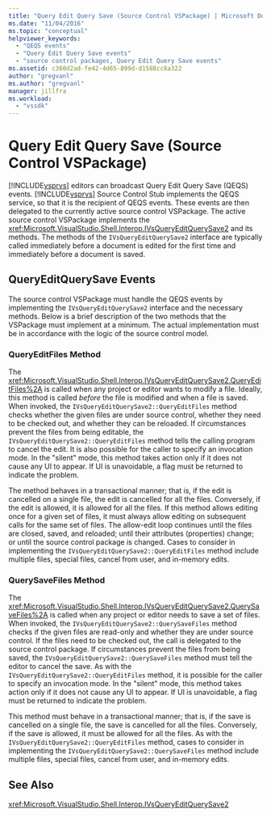 ```yaml
---
title: "Query Edit Query Save (Source Control VSPackage) | Microsoft Docs"
ms.date: "11/04/2016"
ms.topic: "conceptual"
helpviewer_keywords:
  - "QEQS events"
  - "Query Edit Query Save events"
  - "source control packages, Query Edit Query Save events"
ms.assetid: c360d2ad-fe42-4d65-899d-d1588cc8a322
author: "gregvanl"
ms.author: "gregvanl"
manager: jillfra
ms.workload:
  - "vssdk"
---
```

# Query Edit Query Save (Source Control VSPackage)
[!INCLUDE[vsprvs](../../code-quality/includes/vsprvs_md.md)] editors can broadcast Query Edit Query Save (QEQS) events. [!INCLUDE[vsprvs](../../code-quality/includes/vsprvs_md.md)] Source Control Stub implements the QEQS service, so that it is the recipient of QEQS events. These events are then delegated to the currently active source control VSPackage. The active source control VSPackage implements the <xref:Microsoft.VisualStudio.Shell.Interop.IVsQueryEditQuerySave2> and its methods. The methods of the `IVsQueryEditQuerySave2` interface are typically called immediately before a document is edited for the first time and immediately before a document is saved.

## QueryEditQuerySave Events
 The source control VSPackage must handle the QEQS events by implementing the `IVsQueryEditQuerySave2` interface and the necessary methods. Below is a brief description of the two methods that the VSPackage must implement at a minimum. The actual implementation must be in accordance with the logic of the source control model.

### QueryEditFiles Method
 The <xref:Microsoft.VisualStudio.Shell.Interop.IVsQueryEditQuerySave2.QueryEditFiles%2A> is called when any project or editor wants to modify a file. Ideally, this method is called *before* the file is modified and when a file is saved. When invoked, the `IVsQueryEditQuerySave2::QueryEditFiles` method checks whether the given files are under source control, whether they need to be checked out, and whether they can be reloaded. If circumstances prevent the files from being editable, the `IVsQueryEditQuerySave2::QueryEditFiles` method tells the calling program to cancel the edit. It is also possible for the caller to specify an invocation mode. In the "silent" mode, this method takes action only if it does not cause any UI to appear. If UI is unavoidable, a flag must be returned to indicate the problem.

 The method behaves in a transactional manner; that is, if the edit is cancelled on a single file, the edit is cancelled for all the files. Conversely, if the edit is allowed, it is allowed for all the files. If this method allows editing once for a given set of files, it must always allow editing on subsequent calls for the same set of files. The allow-edit loop continues until the files are closed, saved, and reloaded; until their attributes (properties) change; or until the source control package is changed. Cases to consider in implementing the `IVsQueryEditQuerySave2::QueryEditFiles` method include multiple files, special files, cancel from user, and in-memory edits.

### QuerySaveFiles Method
 The <xref:Microsoft.VisualStudio.Shell.Interop.IVsQueryEditQuerySave2.QuerySaveFiles%2A> is called when any project or editor needs to save a set of files. When invoked, the `IVsQueryEditQuerySave2::QuerySaveFiles` method checks if the given files are read-only and whether they are under source control. If the files need to be checked out, the call is delegated to the source control package. If circumstances prevent the files from being saved, the `IVsQueryEditQuerySave2::QuerySaveFiles` method must tell the editor to cancel the save. As with the `IVsQueryEditQuerySave2::QueryEditFiles` method, it is possible for the caller to specify an invocation mode. In the "silent" mode, this method takes action only if it does not cause any UI to appear. If UI is unavoidable, a flag must be returned to indicate the problem.

 This method must behave in a transactional manner; that is, if the save is cancelled on a single file, the save is cancelled for all the files. Conversely, if the save is allowed, it must be allowed for all the files. As with the `IVsQueryEditQuerySave2::QueryEditFiles` method, cases to consider in implementing the `IVsQueryEditQuerySave2::QuerySaveFiles` method include multiple files, special files, cancel from user, and in-memory edits.

## See Also
 <xref:Microsoft.VisualStudio.Shell.Interop.IVsQueryEditQuerySave2>